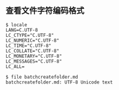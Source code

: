 ## 查看文件字符编码格式

    $ locale
    LANG=C.UTF-8
    LC_CTYPE="C.UTF-8"
    LC_NUMERIC="C.UTF-8"
    LC_TIME="C.UTF-8"
    LC_COLLATE="C.UTF-8"
    LC_MONETARY="C.UTF-8"
    LC_MESSAGES="C.UTF-8"
    LC_ALL=

    $ file batchcreatefolder.md
    batchcreatefolder.md: UTF-8 Unicode text

